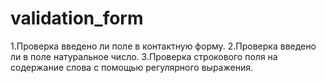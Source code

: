 # validation_form
1.Проверка введено ли поле в контактную форму.
2.Проверка введено ли в поле натуральное число.
3.Проверка строкового поля на содержание слова с помощью регулярного выражения.
